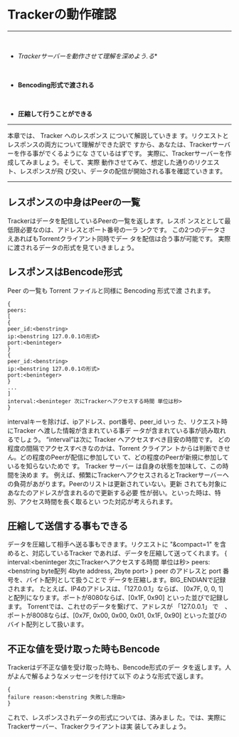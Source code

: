 # Trackerの動作確認
<hr>
<br>

* *Trackerサーバーを動作させて理解を深めよう.る**

<br>

* **Bencoding形式で渡される**

<br>

* **圧縮して行うことができる**


<hr>

本章では、 Tracker へのレスポンス について解説していきま
す。リクエストとレスポンスの両方について理解ができた訳で
すから、あなたは、Trackerサーバーを作る事がでくるようにな
さているはずです。
実際に、Trackerサーバーを作成してみましょう。そして、実際
動作させてみて、想定した通りのリクエスト、レスポンスが飛
び交い、データの配信が開始される事を確認ていきます。

<hr>

## レスポンスの中身はPeerの一覧
Trackerはデータを配信しているPeerの一覧を返します。レスポ
ンスととして最低限必要なのは、アドレスとポート番号の一ラ
ンクです。
この2つのデータさえあればもTorrentクライアント同時でデー
タを配信は合う事が可能です。
実際に渡されるデータの形式を見ていきましょう。


## レスポンスはBencode形式
Peer の一覧も Torrent ファイルと同様に Bencoding 形式で渡
されます。

```
{
peers:
[
{
peer_id:<benstring>
ip:<benstring 127.0.0.1の形式>
port:<beninteger>
}
{
peer_id:<benstring>
ip:<benstring 127.0.0.1の形式>
port:<beninteger>
}
...
]
interval:<beninteger 次にTrackerへアクセスする時間 単位は秒>
}
```

intervalキーを除けば、ipアドレス、port番号、peer_id いっ
た、リクエスト時にTracker へ渡した情報が含まれている事デ
ータが含まれている事が読み取れるでしょう。
“interval”は次に Tracker へアクセスすべき目安の時間です。
どの程度の間隔でアクセスすべきなのかは、Torrent クライアン
トからは判断できせん。どの程度のPeerが配信に参加してい
て、どの程度のPeerが新規に参加しているを知らないためで
す。
Tracker サーバー は自身の状態を加味して、この時間を決めま
す。
例えば、頻繁にTrackerへアクセスされるとTrackerサーバーへ
の負荷があがります。Peerのリストは更新されていない。更新
されても対象にあなたのアドレスが含まれるので更新する必要
性が弱い。といった時は、特別、アクセス時間を長く取るとい
つた対応が考えられます。

## 圧縮して送信する事もできる

データを圧縮して相手へ送る事もできます。リクエストに
"&compact=1" を含めると、対応しているTracker
であれば、データを圧縮して送ってくれます。
{
interval:<beninteger 次にTrackerへアクセスする時間 単位は秒>
peers:<benstring byte配列 4byte address, 2byte port>
}
peer のアドレスと port 番号を、バイト配列として扱うことで
データを圧縮します。BIG_ENDIANで記録されます。
たとえば、IP4のアドレスは、「127.0.0.1」ならば、 [0x7F, 0,
0, 1]　と配列になります。ポートが8080ならば、[0x1F, 0x90]
といった並びで記録します。
Torrentでは、これせのデータを繋げて、アドレスが
「127.0.0.1」 で　、ポートが8008ならば、[0x7F, 0x00, 0x00,
0x01, 0x1F, 0x90] といった並びのバイト配列として扱います。

## 不正な値を受け取った時もBencode

Trackerはデ不正な値を受け取った時も、Bencode形式のデー
タを返します。人がよんで解るようなメッセージを付けて以下
のような形式で返します。

```
{
failure reason:<benstring 失敗した理由>
}
```

これで、レスポンスされデータの形式については、済みまし
た。では、実際にTrackerサーバー、Trackerクライアントほ実
装してみましょう。

